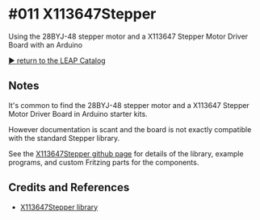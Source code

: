 # #011 X113647Stepper

Using the 28BYJ-48 stepper motor and a X113647 Stepper Motor Driver Board with an Arduino


[:arrow_forward: return to the LEAP Catalog](http://leap.tardate.com)

## Notes

It's common to find the 28BYJ-48 stepper motor and a X113647 Stepper Motor Driver Board in Arduino starter kits.

However documentation is scant and the board is not exactly compatible with the standard Stepper library.

See the [X113647Stepper github page](https://github.com/tardate/X113647Stepper) for details of the library, example programs, and custom Fritzing parts for the components.

## Credits and References
* [X113647Stepper library](https://github.com/tardate/X113647Stepper)

